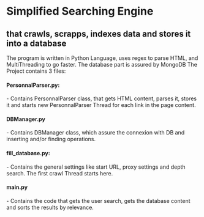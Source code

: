 <h1>Simplified Searching Engine</h1>
<h2>that crawls, scrapps, indexes data and stores it into a database</h2>
The program is written in Python Language, uses regex to parse HTML, and MultiThreading to go faster.
The database part is assured by MongoDB
The Project contains 3 files:

<h4>PersonnalParser.py:</h4>
  - Contains PersonnalParser class, that gets HTML content, parses it, stores it and starts new PersonnalParser Thread for each link in the page content.
  
<h4>DBManager.py</h4>
  - Contains DBManager class, which assure the connexion with DB and inserting and/or finding operations.
  
<h4>fill_database.py:</h4>
  - Contains the general settings like start URL, proxy settings and depth search. The first crawl Thread starts here.

<h4>main.py</h4>
  - Contains the code that gets the user search, gets the database content and sorts the results by relevance.
